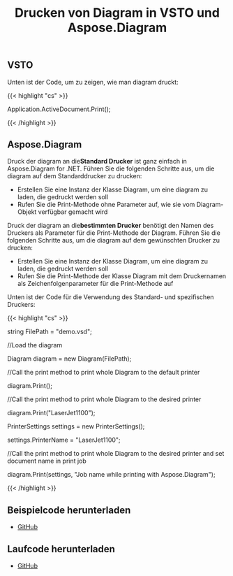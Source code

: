 ﻿---
title: Drucken von Diagram in VSTO und Aspose.Diagram
type: docs
weight: 100
url: /de/net/printing-a-diagram-in-vsto-and-aspose-diagram/
---
## **VSTO**
Unten ist der Code, um zu zeigen, wie man diagram druckt:

{{< highlight "cs" >}}

   Application.ActiveDocument.Print();

{{< /highlight >}}
## **Aspose.Diagram**
 Druck der diagram an die**Standard Drucker** ist ganz einfach in Aspose.Diagram for .NET. Führen Sie die folgenden Schritte aus, um die diagram auf dem Standarddrucker zu drucken:

- Erstellen Sie eine Instanz der Klasse Diagram, um eine diagram zu laden, die gedruckt werden soll
- Rufen Sie die Print-Methode ohne Parameter auf, wie sie vom Diagram-Objekt verfügbar gemacht wird

 Druck der diagram an die**bestimmten Drucker** benötigt den Namen des Druckers als Parameter für die Print-Methode der Diagram. Führen Sie die folgenden Schritte aus, um die diagram auf dem gewünschten Drucker zu drucken:

- Erstellen Sie eine Instanz der Klasse Diagram, um eine diagram zu laden, die gedruckt werden soll
- Rufen Sie die Print-Methode der Klasse Diagram mit dem Druckernamen als Zeichenfolgenparameter für die Print-Methode auf

Unten ist der Code für die Verwendung des Standard- und spezifischen Druckers:

{{< highlight "cs" >}}

  string FilePath = "demo.vsd";

 //Load the diagram

 Diagram diagram = new Diagram(FilePath);

 //Call the print method to print whole Diagram to the default printer

 diagram.Print();

 //Call the print method to print whole Diagram to the desired printer

 diagram.Print("LaserJet1100");

 PrinterSettings settings = new PrinterSettings();

 settings.PrinterName = "LaserJet1100";

 //Call the print method to print whole Diagram to the desired printer and set document name in print job

 diagram.Print(settings, "Job name while printing with Aspose.Diagram");


{{< /highlight >}}
## **Beispielcode herunterladen**
- [GitHub](https://github.com/aspose-diagram/Aspose.Diagram-for-.NET/releases/tag/AsposeDiagramVsVSTOv1.1)
## **Laufcode herunterladen**
- [GitHub](https://github.com/aspose-diagram/Aspose.Diagram-for-.NET/tree/master/Plugins/Aspose.Diagram%20Vs%20VSTO%20Visio/Code%20Comparison%20of%20Common%20Features/Printing%20a%20Diagram)
